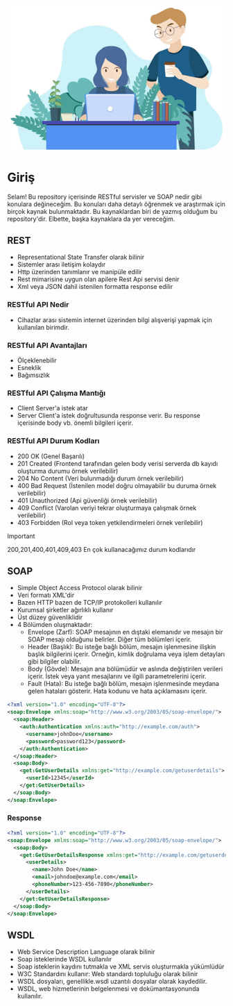 
![alt text](young-happy-woman-drinking-coffee-by-car_1303-22430.jpg)
# Giriş
Selam! Bu repository içerisinde RESTful servisler ve SOAP nedir gibi konulara değineceğim. Bu konuları daha detaylı öğrenmek ve araştırmak için birçok kaynak bulunmaktadır. Bu kaynaklardan biri de yazmış olduğum bu repository'dir. Elbette, başka kaynaklara da yer vereceğim.

## REST

- Representational State Transfer olarak bilinir
- Sistemler arası iletişim kolaydır
- Http üzerinden tanımlanır ve manipüle edilir
- Rest mimarisine uygun olan apilere Rest Api servisi denir
- Xml veya JSON dahil istenilen formatta response edilir

### RESTful API Nedir

- Cihazlar arası sistemin internet üzerinden  bilgi alışverişi yapmak için kullanılan birimdir.

### RESTful API Avantajları

- Ölçeklenebilir
- Esneklik
- Bağımsızlık

### RESTful API Çalışma Mantığı

- Client Server'a istek atar
- Server Client'a istek doğrultusunda response verir. Bu response içerisinde body vb. önemli bilgileri içerir.

### RESTful API Durum Kodları

- 200 OK (Genel Başarılı)
- 201 Created (Frontend tarafından gelen body verisi serverda db kayıdı oluşturma durumu örnek verilebilir)
- 204 No Content (Veri bulunmadığı durum örnek verilebilir)
- 400 Bad Request (İstenilen model doğru olmayabilir bu duruma örnek verilebilir)
- 401 Unauthorized (Api güvenliği örnek verilebilir)
- 409 Conflict (Varolan veriyi tekrar oluşturmaya çalışmak örnek verilebilir)
- 403 Forbidden (Rol  veya token yetkilendirmeleri örnek verilebilir)

> [!IMPORTANT]
> 200,201,400,401,409,403 En çok kullanacağımız durum kodlarıdır

## SOAP
- Simple Object Access Protocol olarak bilinir
- Veri formatı XML'dir
- Bazen HTTP bazen de TCP/IP protokolleri kullanılır
- Kurumsal şirketler ağırlıklı kullanır
- Üst düzey güvenliklidir
- 4 Bölümden oluşmaktadır:
    - Envelope (Zarf): SOAP mesajının en dıştaki elemanıdır ve mesajın bir SOAP mesajı olduğunu belirler. Diğer tüm bölümleri içerir.
    - Header (Başlık): Bu isteğe bağlı bölüm, mesajın işlenmesine ilişkin başlık bilgilerini içerir. Örneğin, kimlik doğrulama veya işlem detayları gibi bilgiler olabilir.
    - Body (Gövde): Mesajın ana bölümüdür ve aslında değiştirilen verileri içerir. İstek veya yanıt mesajlarını ve ilgili parametrelerini içerir.
    - Fault (Hata): Bu isteğe bağlı bölüm, mesajın işlenmesinde meydana gelen hataları gösterir. Hata kodunu ve hata açıklamasını içerir.

```xml
<?xml version="1.0" encoding="UTF-8"?>
<soap:Envelope xmlns:soap="http://www.w3.org/2003/05/soap-envelope/">
  <soap:Header>
    <auth:Authentication xmlns:auth="http://example.com/auth">
      <username>johnDoe</username>
      <password>password123</password>
    </auth:Authentication>
  </soap:Header>
  <soap:Body>
    <get:GetUserDetails xmlns:get="http://example.com/getuserdetails">
      <userId>12345</userId>
    </get:GetUserDetails>
  </soap:Body>
</soap:Envelope>
```
### Response
```xml
<?xml version="1.0" encoding="UTF-8"?>
<soap:Envelope xmlns:soap="http://www.w3.org/2003/05/soap-envelope/">
  <soap:Body>
    <get:GetUserDetailsResponse xmlns:get="http://example.com/getuserdetails">
      <userDetails>
        <name>John Doe</name>
        <email>johndoe@example.com</email>
        <phoneNumber>123-456-7890</phoneNumber>
      </userDetails>
    </get:GetUserDetailsResponse>
  </soap:Body>
</soap:Envelope>
```

## WSDL
- Web Service Description Language olarak bilinir
- Soap isteklerinde WSDL kullanılır
- Soap isteklerin kaydını tutmakla ve XML servis oluşturmakla yükümlüdür
- W3C Standardını kullanır: Web standardı topluluğu olarak bilinir
- WSDL dosyaları, genellikle.wsdl uzantılı dosyalar olarak kaydedilir.
- WSDL, web hizmetlerinin belgelenmesi ve dokümantasyonunda kullanılır.